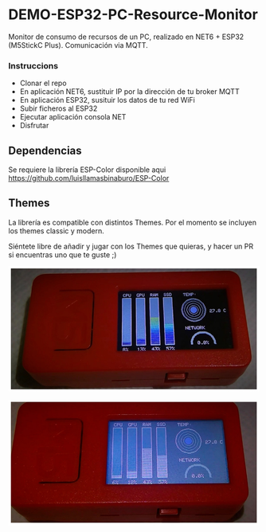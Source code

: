 # DEMO-ESP32-PC-Resource-Monitor


Monitor de consumo de recursos de un PC, realizado en NET6 + ESP32 (M5StickC Plus). Comunicación via MQTT.

### Instruccions
- Clonar el repo
- En aplicación NET6, sustituir IP por la dirección de tu broker MQTT
- En aplicación ESP32, susituir los datos de tu red WiFi
- Subir ficheros al ESP32
- Ejecutar aplicación consola NET
- Disfrutar

## Dependencias

Se requiere la librería ESP-Color disponible aqui https://github.com/luisllamasbinaburo/ESP-Color


## Themes

La librería es compatible con distintos Themes. Por el momento se incluyen los themes classic y modern.

Siéntete libre de añadir y jugar con los Themes que quieras, y hacer un PR si encuentras uno que te guste ;)

![classic theme](https://github.com/luisllamasbinaburo/DEMO-ESP32-PC-Resource-Monitor/blob/main/screenshots/classic_theme.jpg)

![modern theme](https://github.com/luisllamasbinaburo/DEMO-ESP32-PC-Resource-Monitor/blob/main/screenshots/modern-theme.jpg)
